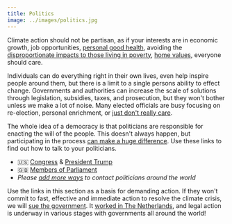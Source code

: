 ```yaml
---
title: Politics
image: ../images/politics.jpg
---
```


Climate action should not be partisan, as if your interests are in economic growth, job opportunities, [personal good health](https://www.theinvadingsea.com/2018/03/01/if-you-live-in-florida-doctors-say-climate-change-is-already-affecting-your-health/), avoiding the [disproportionate impacts to those living in poverty](https://www.theguardian.com/environment/2014/mar/31/climate-change-poor-suffer-most-un-report), [home values](https://www.theinvadingsea.com/2018/04/30/the-risk-of-sea-level-rise-is-chipping-away-at-miami-home-values-new-research-shows/), everyone should care.

Individuals can do everything right in their own lives, even help inspire people
around them, but there is a limit to a single persons ability to effect change.
Governments and authorities can increase the scale of solutions through
legislation, subsidies, taxes, and prosecution, but they won't bother unless we
make a lot of noise. Many elected officials are busy focusing on re-election,
personal enrichment, or [just don't really care](https://www.nbcnews.com/politics/congress/senators-launch-bipartisan-climate-change-initiative-n1070286).

The whole idea of a democracy is that politicians are responsible for enacting the will of the people. This doesn't always happen, but participating in the process [can make a huge difference](https://www.nrdc.org/onearth/good-news-public-lands-no-really). Use these links to find out how to talk to your politicians.

- 🇺🇸 [Congress](https://www.nrdc.org/stories/how-call-congress) & [President Trump](https://www.nrdc.org/demand-climate-action)
- 🇬🇧 [Members of Parliament](https://www.parliament.uk/get-involved/contact-your-mp/)
- _Please [add more ways](https://github.com/philsturgeon/awesome-earth/edit/master/src/categories/politics.md) to contact politicians around the world_

Use the links in this section as a basis for demanding action. If they won't commit to fast, effective and immediate action to resolve the climate crisis, we will [sue the government](https://www.ourchildrenstrust.org/). It [worked in The Netherlands](https://www.theguardian.com/environment/2018/oct/09/dutch-appeals-court-upholds-landmark-climate-change-ruling), and legal action is underway in various stages with governments all around the world!
